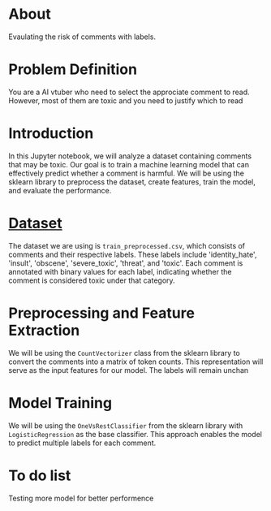 # About
Evaulating the risk of comments with labels.

# Problem Definition
You are a AI vtuber who need to select the approciate comment to read. However, most of them are toxic and you need to justify which to read

# Introduction

In this Jupyter notebook, we will analyze a dataset containing comments that may be toxic. Our goal is to train a machine learning model that can effectively predict whether a comment is harmful. We will be using the sklearn library to preprocess the dataset, create features, train the model, and evaluate the performance.

# [Dataset](https://www.kaggle.com/datasets/fizzbuzz/cleaned-toxic-comments)

The dataset we are using is `train_preprocessed.csv`, which consists of comments and their respective labels. These labels include 'identity_hate', 'insult', 'obscene', 'severe_toxic', 'threat', and 'toxic'. Each comment is annotated with binary values for each label, indicating whether the comment is considered toxic under that category.

# Preprocessing and Feature Extraction

We will be using the `CountVectorizer` class from the sklearn library to convert the comments into a matrix of token counts. This representation will serve as the input features for our model. The labels will remain unchan

# Model Training

We will be using the `OneVsRestClassifier` from the sklearn library with `LogisticRegression` as the base classifier. This approach enables the model to predict multiple labels for each comment.

# To do list
Testing more model for better performence 
